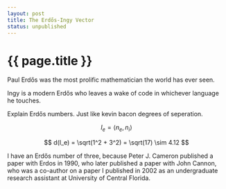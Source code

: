 ```yaml
---
layout: post
title: The Erdős-Ingy Vector
status: unpublished
---
```


# {{ page.title }}

Paul Erdős was the most prolific mathematician the world has ever seen.

Ingy is a modern Erdős who leaves a wake of code in whichever language he
touches.

Explain Erdős numbers. Just like kevin bacon degrees of seperation.

$$ I_{e} = \left< n_e, n_i\right> $$

$$ d(I_e) = \sqrt(1^2 + 3^2) = \sqrt(17) \sim 4.12 $$

I have an Erdős number of three, because Peter J. Cameron published a paper
with Erdos in 1990, who later published a paper with John Cannon, who was a
co-author on a paper I published in 2002 as an undergraduate research assistant
at University of Central Florida.

